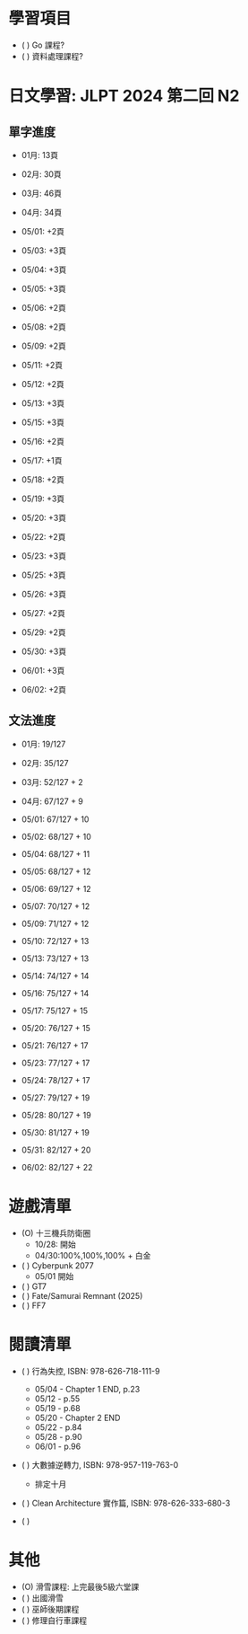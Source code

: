 
# 學習項目

- ( ) Go 課程?
- ( ) 資料處理課程?

# 日文學習: JLPT 2024 第二回 N2

## 單字進度

- 01月: 13頁
- 02月: 30頁
- 03月: 46頁
- 04月: 34頁

- 05/01: +2頁
- 05/03: +3頁
- 05/04: +3頁
- 05/05: +3頁
- 05/06: +2頁
- 05/08: +2頁
- 05/09: +2頁
- 05/11: +2頁
- 05/12: +2頁
- 05/13: +3頁
- 05/15: +3頁
- 05/16: +2頁
- 05/17: +1頁
- 05/18: +2頁
- 05/19: +3頁
- 05/20: +3頁
- 05/22: +2頁
- 05/23: +3頁
- 05/25: +3頁
- 05/26: +3頁
- 05/27: +2頁
- 05/29: +2頁
- 05/30: +3頁

- 06/01: +3頁
- 06/02: +2頁

## 文法進度

- 01月: 19/127
- 02月: 35/127
- 03月: 52/127 + 2
- 04月: 67/127 + 9

- 05/01: 67/127 + 10
- 05/02: 68/127 + 10
- 05/04: 68/127 + 11
- 05/05: 68/127 + 12
- 05/06: 69/127 + 12
- 05/07: 70/127 + 12
- 05/09: 71/127 + 12
- 05/10: 72/127 + 13
- 05/13: 73/127 + 13
- 05/14: 74/127 + 14
- 05/16: 75/127 + 14
- 05/17: 75/127 + 15
- 05/20: 76/127 + 15
- 05/21: 76/127 + 17
- 05/23: 77/127 + 17
- 05/24: 78/127 + 17
- 05/27: 79/127 + 19
- 05/28: 80/127 + 19
- 05/30: 81/127 + 19
- 05/31: 82/127 + 20

- 06/02: 82/127 + 22

# 遊戲清單

- (O) 十三機兵防衛圈
  - 10/28: 開始
  - 04/30:100%,100%,100% + 白金
- ( ) Cyberpunk 2077 
  - 05/01 開始
- ( ) GT7
- ( ) Fate/Samurai Remnant (2025)
- ( ) FF7

# 閱讀清單

- ( ) 行為失控, ISBN: 978-626-718-111-9
  - 05/04 - Chapter 1 END, p.23
  - 05/12 - p.55
  - 05/19 - p.68
  - 05/20 - Chapter 2 END
  - 05/22 - p.84
  - 05/28 - p.90
  - 06/01 - p.96
  
- ( ) 大數據逆轉力, ISBN: 978-957-119-763-0
  - 排定十月
- ( ) Clean Architecture 實作篇, ISBN: 978-626-333-680-3
- ( )

# 其他

- (O) 滑雪課程: 上完最後5級六堂課
- ( ) 出國滑雪
- ( ) 巫師後期課程
- ( ) 修理自行車課程
